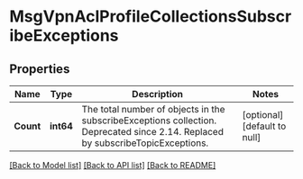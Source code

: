# MsgVpnAclProfileCollectionsSubscribeExceptions

## Properties
Name | Type | Description | Notes
------------ | ------------- | ------------- | -------------
**Count** | **int64** | The total number of objects in the subscribeExceptions collection. Deprecated since 2.14. Replaced by subscribeTopicExceptions. | [optional] [default to null]

[[Back to Model list]](../README.md#documentation-for-models) [[Back to API list]](../README.md#documentation-for-api-endpoints) [[Back to README]](../README.md)

